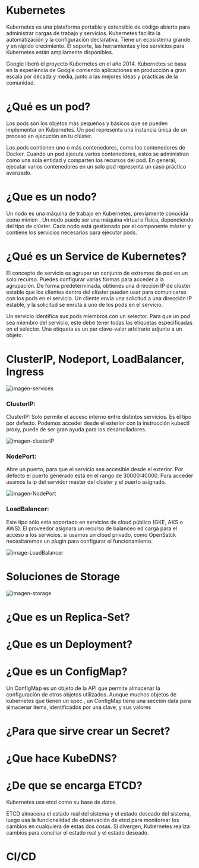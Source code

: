 # Kubernetes

Kubernetes es una plataforma portable y extensible de código abierto para administrar cargas de trabajo y servicios. 
Kubernetes facilita la automatización y la configuración declarativa. Tiene un ecosistema grande y en rápido crecimiento. 
El soporte, las herramientas y los servicios para Kubernetes están ampliamente disponibles.

Google liberó el proyecto Kubernetes en el año 2014. Kubernetes se basa en la experiencia de Google corriendo aplicaciones en producción a 
gran escala por década y media, junto a las mejores ideas y prácticas de la comunidad.

# ¿Qué es un pod?

Los pods son los objetos más pequeños y básicos que se pueden implementar en Kubernetes. Un pod representa una instancia única de un proceso en ejecución en tu clúster.

Los pods contienen uno o más contenedores, como los contenedores de Docker. Cuando un pod ejecuta varios contenedores, estos se administran como una sola entidad y comparten los recursos del pod. En general, ejecutar varios contenedores en un solo pod representa un caso práctico avanzado.

# ¿Que es un nodo?

Un nodo es una máquina de trabajo en Kubernetes, previamente conocida como minion . Un nodo puede ser una máquina virtual o física, dependiendo del tipo de clúster. Cada nodo está gestionado por el componente máster y contiene los servicios necesarios para ejecutar pods.

# ¿Qué es un Service de Kubernetes?

El concepto de servicio es agrupar un conjunto de extremos de pod en un solo recurso. Puedes configurar varias formas para acceder a la agrupación. De forma predeterminada, obtienes una dirección IP de clúster estable que los clientes dentro del clúster pueden usar para comunicarse con los pods en el servicio. Un cliente envía una solicitud a una dirección IP estable, y la solicitud se enruta a uno de los pods en el servicio.

Un servicio identifica sus pods miembros con un selector. Para que un pod sea miembro del servicio, este debe tener todas las etiquetas especificadas en el selector. Una etiqueta es un par clave-valor arbitrario adjunto a un objeto.

# ClusterIP, Nodeport, LoadBalancer, Ingress

![imagen-services](https://github.com/ltiisidii/kubernetes-tux/blob/main/tnK94zrEwyNe1hL-PhJXOA.png)

### ClusterIP:

ClusterIP: Solo permite el acceso interno entre distintos servicios. Es el tipo por defecto. Podemos acceder desde el exterior con la instrucción kubectl proxy, puede de ser gran ayuda para los desarrolladores.

![imagen-clusterIP](https://github.com/ltiisidii/kubernetes-tux/blob/main/clusterip.png)

### NodePort: 

Abre un puerto, para que el servicio sea accesible desde el exterior. Por defecto el puerto generado está en el rango de 30000:40000. Para acceder usamos la ip del servidor master del cluster y el puerto asignado.

![imagen-NodePort](https://github.com/ltiisidii/kubernetes-tux/blob/main/nodeport.png)

### LoadBalancer: 

Este tipo sólo esta soportado en servicios de cloud público (GKE, AKS o AWS). El proveedor asignara un recurso de balanceo ed carga para el acceso a los servicios. si usamos un cloud privado, como OpenSatck necesitaremos un plugin para configurar el funcionamiento.

![image-LoadBalancer](https://github.com/ltiisidii/kubernetes-tux/blob/main/loadbalancer.png)


# Soluciones de Storage

![imagen-storage](https://github.com/ltiisidii/kubernetes-tux/blob/main/eUpYUJz3bTBAcyMCI6ThOw.png)

# ¿Que es un Replica-Set?

# ¿Que es un Deployment?

# ¿Que es un ConfigMap?

Un ConfigMap es un objeto de la API que permite almacenar la configuración de otros objetos utilizados. Aunque muchos objetos de kubernetes que tienen un spec , un ConfigMap tiene una sección data para almacenar items, identificados por una clave, y sus valores

# ¿Para que sirve crear un Secret?

# ¿Que hace KubeDNS?

# ¿De que se encarga ETCD?

Kubernetes usa etcd como su base de datos.

ETCD almacena el estado real del sistema y el estado deseado del sistema, luego usa la funcionalidad de observación de etcd para monitorear los cambios en cualquiera de estas dos cosas. Si divergen, Kubernetes realiza cambios para conciliar el estado real y el estado deseado.

# CI/CD

